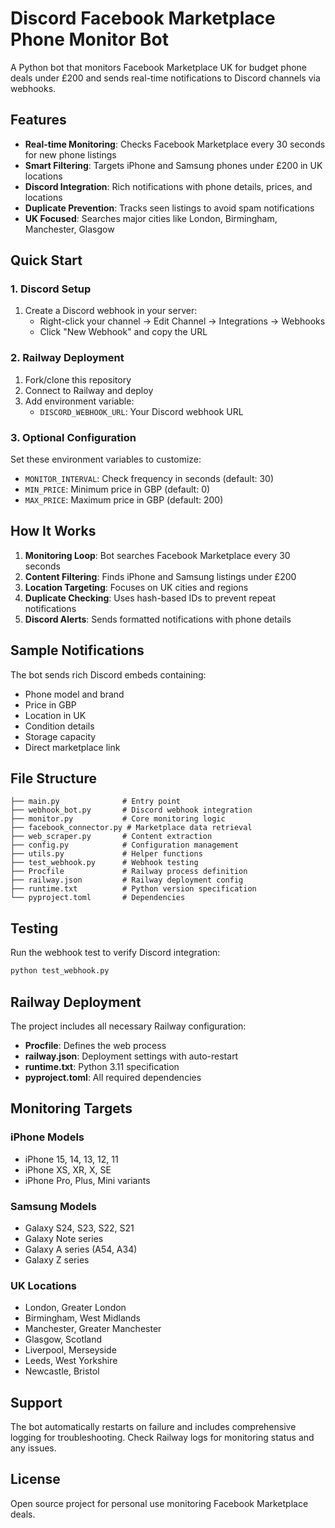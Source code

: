 # Discord Facebook Marketplace Phone Monitor Bot

A Python bot that monitors Facebook Marketplace UK for budget phone deals under £200 and sends real-time notifications to Discord channels via webhooks.

## Features

- **Real-time Monitoring**: Checks Facebook Marketplace every 30 seconds for new phone listings
- **Smart Filtering**: Targets iPhone and Samsung phones under £200 in UK locations
- **Discord Integration**: Rich notifications with phone details, prices, and locations
- **Duplicate Prevention**: Tracks seen listings to avoid spam notifications
- **UK Focused**: Searches major cities like London, Birmingham, Manchester, Glasgow

## Quick Start

### 1. Discord Setup
1. Create a Discord webhook in your server:
   - Right-click your channel → Edit Channel → Integrations → Webhooks
   - Click "New Webhook" and copy the URL

### 2. Railway Deployment
1. Fork/clone this repository
2. Connect to Railway and deploy
3. Add environment variable:
   - `DISCORD_WEBHOOK_URL`: Your Discord webhook URL

### 3. Optional Configuration
Set these environment variables to customize:
- `MONITOR_INTERVAL`: Check frequency in seconds (default: 30)
- `MIN_PRICE`: Minimum price in GBP (default: 0)
- `MAX_PRICE`: Maximum price in GBP (default: 200)

## How It Works

1. **Monitoring Loop**: Bot searches Facebook Marketplace every 30 seconds
2. **Content Filtering**: Finds iPhone and Samsung listings under £200
3. **Location Targeting**: Focuses on UK cities and regions
4. **Duplicate Checking**: Uses hash-based IDs to prevent repeat notifications
5. **Discord Alerts**: Sends formatted notifications with phone details

## Sample Notifications

The bot sends rich Discord embeds containing:
- Phone model and brand
- Price in GBP
- Location in UK
- Condition details
- Storage capacity
- Direct marketplace link

## File Structure

```
├── main.py              # Entry point
├── webhook_bot.py       # Discord webhook integration
├── monitor.py           # Core monitoring logic
├── facebook_connector.py # Marketplace data retrieval
├── web_scraper.py       # Content extraction
├── config.py            # Configuration management
├── utils.py             # Helper functions
├── test_webhook.py      # Webhook testing
├── Procfile             # Railway process definition
├── railway.json         # Railway deployment config
├── runtime.txt          # Python version specification
└── pyproject.toml       # Dependencies
```

## Testing

Run the webhook test to verify Discord integration:
```bash
python test_webhook.py
```

## Railway Deployment

The project includes all necessary Railway configuration:
- **Procfile**: Defines the web process
- **railway.json**: Deployment settings with auto-restart
- **runtime.txt**: Python 3.11 specification
- **pyproject.toml**: All required dependencies

## Monitoring Targets

### iPhone Models
- iPhone 15, 14, 13, 12, 11
- iPhone XS, XR, X, SE
- iPhone Pro, Plus, Mini variants

### Samsung Models
- Galaxy S24, S23, S22, S21
- Galaxy Note series
- Galaxy A series (A54, A34)
- Galaxy Z series

### UK Locations
- London, Greater London
- Birmingham, West Midlands  
- Manchester, Greater Manchester
- Glasgow, Scotland
- Liverpool, Merseyside
- Leeds, West Yorkshire
- Newcastle, Bristol

## Support

The bot automatically restarts on failure and includes comprehensive logging for troubleshooting. Check Railway logs for monitoring status and any issues.

## License

Open source project for personal use monitoring Facebook Marketplace deals.